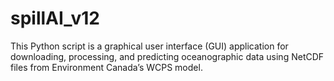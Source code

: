 # spillAI_v12
This Python script is a graphical user interface (GUI) application for downloading, processing, and predicting oceanographic data using NetCDF files from Environment Canada’s WCPS model.
